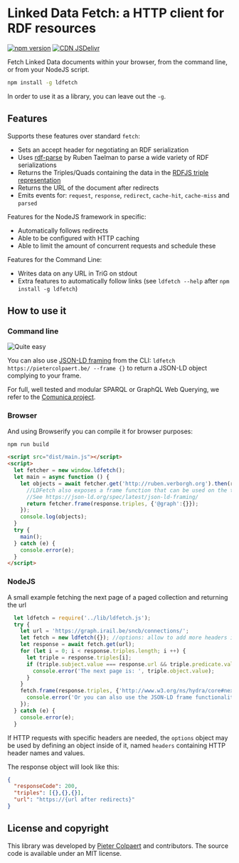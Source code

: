 # Linked Data Fetch: a HTTP client for RDF resources

[![npm version](https://badge.fury.io/js/ldfetch.svg)](https://badge.fury.io/js/ldfetch) [![CDN JSDelivr](https://data.jsdelivr.com/v1/package/npm/ldfetch/badge)](https://cdn.jsdelivr.net/npm/ldfetch/dist/main.js)

Fetch Linked Data documents within your browser, from the command line, or from your NodeJS script.

```bash
npm install -g ldfetch
```
In order to use it as a library, you can leave out the `-g`.

## Features

Supports these features over standard `fetch`:
 * Sets an accept header for negotiating an RDF serialization
 * Uses [rdf-parse](https://github.com/rubensworks/rdf-parse.js) by Ruben Taelman to parse a wide variety of RDF serializations
 * Returns the Triples/Quads containing the data in the [RDFJS triple representation](http://rdf.js.org/)
 * Returns the URL of the document after redirects
 * Emits events for: `request`, `response`, `redirect`, `cache-hit`, `cache-miss` and `parsed`

Features for the NodeJS framework in specific:
 * Automatically follows redirects
 * Able to be configured with HTTP caching
 * Able to limit the amount of concurrent requests and schedule these

Features for the Command Line:
 * Writes data on any URL in TriG on stdout
 * Extra features to automatically follow links (see `ldfetch --help` after `npm install -g ldfetch`)

## How to use it

### Command line

![Quite easy](https://raw.githubusercontent.com/pietercolpaert/ldfetch/master/tty.gif "Straightforward to use this on a CLI")

You can also use [JSON-LD framing](https://json-ld.org/spec/latest/json-ld-framing/) from the CLI: `ldfetch https://pietercolpaert.be/ --frame {}` to return a JSON-LD object complying to your frame.

For full, well tested and modular SPARQL or GraphQL Web Querying, we refer to the [Comunica project](http://comunica.linkeddatafragments.org).

### Browser

And using Browserify you can compile it for browser purposes:
```bash
npm run build
```

```html
<script src="dist/main.js"></script>
<script>
  let fetcher = new window.ldfetch();
  let main = async function () {
    let objects = await fetcher.get('http://ruben.verborgh.org').then(response => {
      //LDFetch also exposes a frame function that can be used on the triples
      //See https://json-ld.org/spec/latest/json-ld-framing/
      return fetcher.frame(response.triples, {'@graph':{}});
    });
    console.log(objects);
  }
  try {
    main();
  } catch (e) {
    console.error(e);
  }
</script>
```

### NodeJS

A small example fetching the next page of a paged collection and returning the url
```javascript
  let ldfetch = require('../lib/ldfetch.js');
  try {
    let url = 'https://graph.irail.be/sncb/connections/';
    let fetch = new ldfetch({}); //options: allow to add more headers if needed
    let response = await fetch.get(url); 
    for (let i = 0; i < response.triples.length; i ++) {
      let triple = response.triples[i];
      if (triple.subject.value === response.url && triple.predicate.value === 'http://www.w3.org/ns/hydra/core#next') {
        console.error('The next page is: ', triple.object.value);
      }
    }
    fetch.frame(response.triples, {'http://www.w3.org/ns/hydra/core#next': {}}).then(object => {
      console.error('Or you can also use the JSON-LD frame functionality to get what you want in a JS object', object);
    });
  } catch (e) {
    console.error(e);
  }
```
  
If HTTP requests with specific headers are needed, the `options` object may be used by defining an object inside of it, named `headers` containing HTTP header names and values.

The response object will look like this:
```json
{
  "responseCode": 200,
  "triples": [{},{},{}],
  "url": "https://{url after redirects}"
}
```

## License and copyright

This library was developed by [Pieter Colpaert](https://pietercolpaert.be) and contributors. The source code is available under an MIT license.
